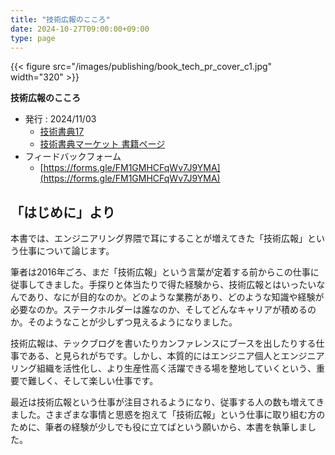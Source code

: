 ```yaml
---
title: "技術広報のこころ"
date: 2024-10-27T09:00:00+09:00
type: page
---
```

{{< figure src="/images/publishing/book_tech_pr_cover_c1.jpg" width="320" >}}

**技術広報のこころ**

- 発行 : 2024/11/03
  - [技術書典17](https://techbookfest.org/event/tbf17)
  - [技術書典マーケット 書籍ページ](https://techbookfest.org/product/qrqMqczB7iterr72gA97GB)
- フィードバックフォーム
  - [https://forms.gle/FM1GMHCFqWv7J9YMA](https://forms.gle/FM1GMHCFqWv7J9YMA)

## 「はじめに」より

本書では、エンジニアリング界隈で耳にすることが増えてきた「技術広報」という仕事について論じます。

筆者は2016年ごろ、まだ「技術広報」という言葉が定着する前からこの仕事に従事してきました。手探りと体当たりで得た経験から、技術広報とはいったいなんであり、なにが目的なのか。どのような業務があり、どのような知識や経験が必要なのか。ステークホルダーは誰なのか、そしてどんなキャリアが積めるのか。そのようなことが少しずつ見えるようになりました。

技術広報は、テックブログを書いたりカンファレンスにブースを出したりする仕事である、と見られがちです。しかし、本質的にはエンジニア個人とエンジニアリング組織を活性化し、より生産性高く活躍できる場を整地していくという、重要で難しく、そして楽しい仕事です。

最近は技術広報という仕事が注目されるようになり、従事する人の数も増えてきました。さまざまな事情と思惑を抱えて「技術広報」という仕事に取り組む方のために、筆者の経験が少しでも役に立てばという願いから、本書を執筆しました。
